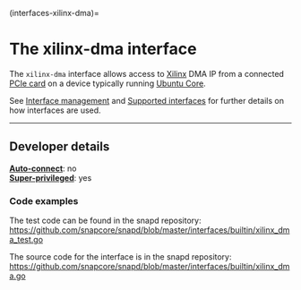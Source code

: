 (interfaces-xilinx-dma)=
# The xilinx-dma interface

The `xilinx-dma` interface allows access to [Xilinx](https://en.wikipedia.org/wiki/Xilinx) DMA IP from a connected [PCIe card](https://github.com/Xilinx/dma_ip_drivers/) on a device typically running [Ubuntu Core](https://snapcraft.io/docs/glossary#heading--ubuntu-core).

[comment]: <> (```{tip})

See [Interface management](/) and [Supported interfaces](/interfaces/index) for further details on how interfaces are used.

[comment]: <> (```)

---

<h2 id='heading--dev-details'>Developer details </h2>

**[Auto-connect](/t/interface-management/6154#heading--auto-connections)**: no</br>
**[Super-privileged](/)**: yes</br>

### Code examples

The test code can be found in the snapd repository:</br>https://github.com/snapcore/snapd/blob/master/interfaces/builtin/xilinx_dma_test.go

The source code for the interface is in the snapd repository:
</br>https://github.com/snapcore/snapd/blob/master/interfaces/builtin/xilinx_dma.go

